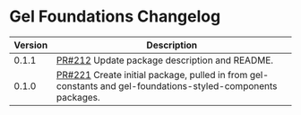 # Gel Foundations Changelog

| Version | Description |
|---------|-------------|
| 0.1.1   | [PR#212](https://github.com/BBC-News/psammead/pull/212) Update package description and README. |
| 0.1.0   | [PR#221](https://github.com/BBC-News/psammead/pull/221) Create initial package, pulled in from gel-constants and gel-foundations-styled-components packages. |

